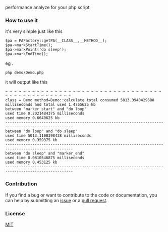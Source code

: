 performance analyze for your php script 




### How to use it

it's very simple just like this
````
$pa = PAFactory::getPA(__CLASS__,__METHOD__);
$pa->markStartTime();
$pa->markPoint('do sleep');
$pa->markEndTime();
````


eg .
```
php demo/Demo.php
```



it will output like this
 
```
~ ~ ~ ~ ~ ~ ~ ~ ~ ~ ~ ~ ~ ~ ~ ~ ~ ~ ~ ~ ~ ~ ~ ~ ~ ~ ~ ~ ~ ~ ~ ~ ~ ~ ~ ~ ~ ~ ~ ~ ~ ~ ~ ~ ~ ~ ~ ~ ~ ~
class = Demo method=Demo::calculate total consumed 5013.3940429688 milliseconds and total used 1.4765625 kb
between "marker_start" and "do loop"
used time 0.2021484375 milliseconds
used memory 0.6640625 kb
----------------------------------------------------------------------------------------------------
between "do loop" and "do sleep"
used time 5013.1108398438 milliseconds
used memory 0.359375 kb
----------------------------------------------------------------------------------------------------
between "do sleep" and "marker_end"
used time 0.0810546875 milliseconds
used memory 0.453125 kb
----------------------------------------------------------------------------------------------------
```

### Contribution

If you find a bug or want to contribute to the code or documentation, you can help by submitting an [issue](https://github.com/williamchu123/PerformanceAnalyzeForphp/issues) or a [pull
request](https://github.com/williamchu123/PerformanceAnalyzeForphp/pulls).

### License

[MIT](http://opensource.org/licenses/MIT)